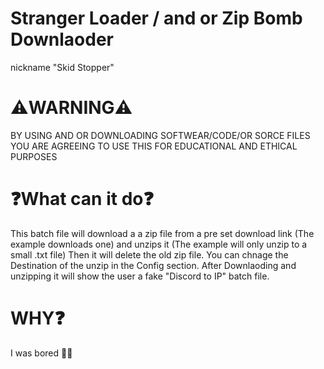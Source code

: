 # Stranger Loader / and or Zip Bomb Downlaoder
nickname "Skid Stopper"

# ⚠️WARNING⚠️ 
BY USING AND OR DOWNLOADING SOFTWEAR/CODE/OR SORCE FILES YOU ARE AGREEING TO USE THIS FOR EDUCATIONAL AND ETHICAL PURPOSES

# ❓What can it do❓
This batch file will download a a zip file from a pre set download link (The example downloads one) and unzips it (The example will only unzip to a small .txt file) Then it will delete the old zip file.
You can chnage the Destination of the unzip in the Config section. After Downlaoding and unzipping it will show the user a fake "Discord to IP" batch file.

# WHY❓
I was bored 🤷‍♂️
